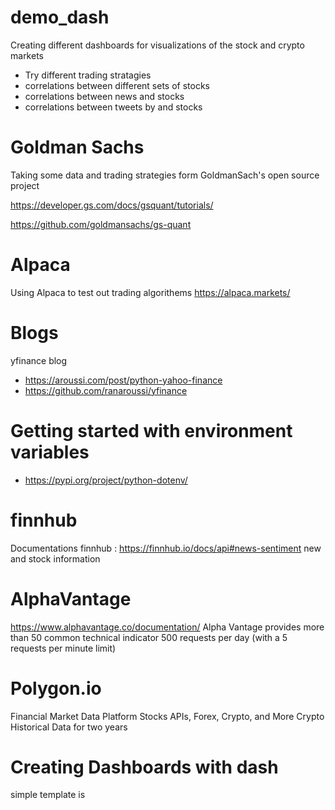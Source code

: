 # demo_dash

Creating different dashboards for visualizations of the stock and crypto markets
- Try different trading stratagies 
- correlations between different sets of stocks
- correlations between news and stocks
- correlations between tweets by and stocks

# Goldman Sachs
Taking some data and trading strategies form GoldmanSach's open source project

https://developer.gs.com/docs/gsquant/tutorials/

https://github.com/goldmansachs/gs-quant

# Alpaca
Using Alpaca to test out trading algorithems
https://alpaca.markets/

# Blogs
yfinance blog 
- https://aroussi.com/post/python-yahoo-finance
- https://github.com/ranaroussi/yfinance

# Getting started with environment variables
- https://pypi.org/project/python-dotenv/

# finnhub
Documentations 
finnhub : https://finnhub.io/docs/api#news-sentiment
new and stock information

# AlphaVantage
https://www.alphavantage.co/documentation/
Alpha Vantage provides more than 50 common technical indicator
500 requests per day (with a 5 requests per minute limit)

# Polygon.io
Financial Market Data Platform
Stocks APIs, Forex, Crypto, and More
Crypto Historical Data for two years

# Creating Dashboards with dash
simple template is 